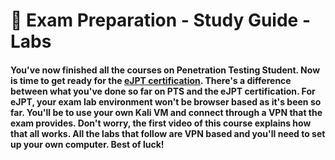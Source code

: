 # 🔬 Exam Preparation - Study Guide - Labs

#### You've now finished all the courses on Penetration Testing Student. Now is time to get ready for the [eJPT certification](https://elearnsecurity.com/product/ejpt-certification/). There's a difference between what you've done so far on PTS and the eJPT certification. For eJPT, your exam lab environment won't be browser based as it's been so far. You'll be to use your own Kali VM and connect through a VPN that the exam provides. Don't worry, the first video of this course explains how that all works. All the labs that follow are VPN based and you'll need to set up your own computer. Best of luck!
